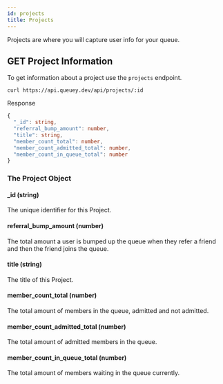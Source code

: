 ```yaml
---
id: projects
title: Projects
---
```


Projects are where you will capture user info for your queue.

## GET Project Information

To get information about a project use the `projects` endpoint.

```
curl https://api.queuey.dev/api/projects/:id
```

Response

```typescript
{
  "_id": string,
  "referral_bump_amount": number,
  "title": string,
  "member_count_total": number,
  "member_count_admitted_total": number,
  "member_count_in_queue_total": number
}
```

### The Project Object

#### \_id (string)

The unique identifier for this Project.

#### referral_bump_amount (number)

The total amount a user is bumped up the queue when they refer a friend and then the friend joins the queue.

#### title (string)

The title of this Project.

#### member_count_total (number)

The total amount of members in the queue, admitted and not admitted.

#### member_count_admitted_total (number)

The total amount of admitted members in the queue.

#### member_count_in_queue_total (number)

The total amount of members waiting in the queue currently.
